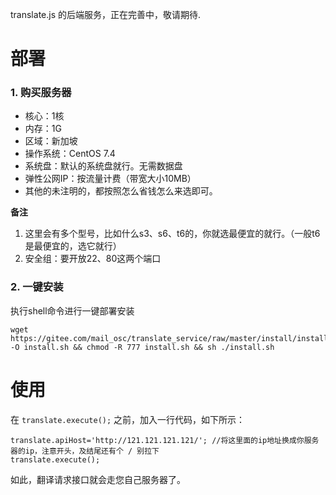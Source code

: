 translate.js 的后端服务，正在完善中，敬请期待.

# 部署
### 1. 购买服务器

* 核心：1核
* 内存：1G
* 区域：新加坡
* 操作系统：CentOS 7.4
* 系统盘：默认的系统盘就行。无需数据盘
* 弹性公网IP：按流量计费（带宽大小10MB）
* 其他的未注明的，都按照怎么省钱怎么来选即可。

**备注**  
1. 这里会有多个型号，比如什么s3、s6、t6的，你就选最便宜的就行。（一般t6是最便宜的，选它就行）  
1. 安全组：要开放22、80这两个端口


### 2. 一键安装
执行shell命令进行一键部署安装

````
wget https://gitee.com/mail_osc/translate_service/raw/master/install/install.sh -O install.sh && chmod -R 777 install.sh && sh ./install.sh
````

# 使用

在 ````translate.execute();```` 之前，加入一行代码，如下所示：

````
translate.apiHost='http://121.121.121.121/'; //将这里面的ip地址换成你服务器的ip，注意开头，及结尾还有个 / 别拉下
translate.execute();
````

如此，翻译请求接口就会走您自己服务器了。